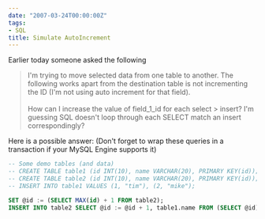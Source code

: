 ```yaml
---
date: "2007-03-24T00:00:00Z"
tags:
- SQL
title: Simulate AutoIncrement
---
```

Earlier today someone asked the following

> <div>
>   I'm trying to move selected data from one table to another. The following works apart from the destination table is not incrementing the ID (I'm not using auto increment for that field).<br /> <br /> How can I increase the value of field_1_id for each select > insert? I'm guessing SQL doesn't loop through each SELECT match an insert correspondingly?
> </div>

Here is a possible answer: (Don't forget to wrap these queries in a transaction if your MySQL Engine supports it)

```sql
-- Some demo tables (and data)
-- CREATE TABLE table1 (id INT(10), name VARCHAR(20), PRIMARY KEY(id));
-- CREATE TABLE table2 (id INT(10), name VARCHAR(20), PRIMARY KEY(id));
-- INSERT INTO table1 VALUES (1, "tim"), (2, "mike");

SET @id := (SELECT MAX(id) + 1 FROM table2);
INSERT INTO table2 SELECT @id := @id + 1, table1.name FROM (SELECT @id) AS id, table1 AS table1;
```
